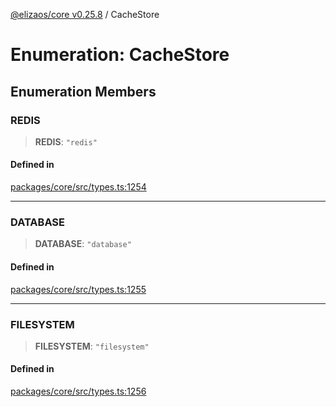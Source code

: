 [@elizaos/core v0.25.8](../index.md) / CacheStore

# Enumeration: CacheStore

## Enumeration Members

### REDIS

> **REDIS**: `"redis"`

#### Defined in

[packages/core/src/types.ts:1254](https://github.com/elizaOS/eliza/blob/main/packages/core/src/types.ts#L1254)

***

### DATABASE

> **DATABASE**: `"database"`

#### Defined in

[packages/core/src/types.ts:1255](https://github.com/elizaOS/eliza/blob/main/packages/core/src/types.ts#L1255)

***

### FILESYSTEM

> **FILESYSTEM**: `"filesystem"`

#### Defined in

[packages/core/src/types.ts:1256](https://github.com/elizaOS/eliza/blob/main/packages/core/src/types.ts#L1256)
